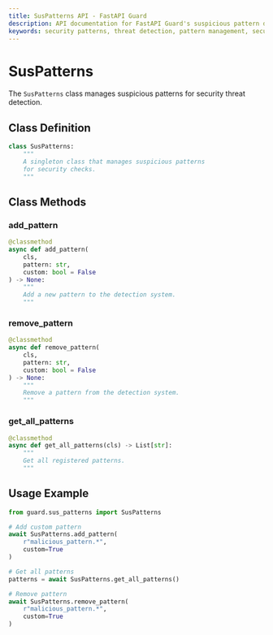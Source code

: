 ```yaml
---
title: SusPatterns API - FastAPI Guard
description: API documentation for FastAPI Guard's suspicious pattern detection and management system
keywords: security patterns, threat detection, pattern management, security rules api
---
```


# SusPatterns

The `SusPatterns` class manages suspicious patterns for security threat detection.

## Class Definition

```python
class SusPatterns:
    """
    A singleton class that manages suspicious patterns
    for security checks.
    """
```

## Class Methods

### add_pattern

```python
@classmethod
async def add_pattern(
    cls,
    pattern: str,
    custom: bool = False
) -> None:
    """
    Add a new pattern to the detection system.
    """
```

### remove_pattern

```python
@classmethod
async def remove_pattern(
    cls,
    pattern: str,
    custom: bool = False
) -> None:
    """
    Remove a pattern from the detection system.
    """
```

### get_all_patterns

```python
@classmethod
async def get_all_patterns(cls) -> List[str]:
    """
    Get all registered patterns.
    """
```

## Usage Example

```python
from guard.sus_patterns import SusPatterns

# Add custom pattern
await SusPatterns.add_pattern(
    r"malicious_pattern.*",
    custom=True
)

# Get all patterns
patterns = await SusPatterns.get_all_patterns()

# Remove pattern
await SusPatterns.remove_pattern(
    r"malicious_pattern.*",
    custom=True
)
``` 